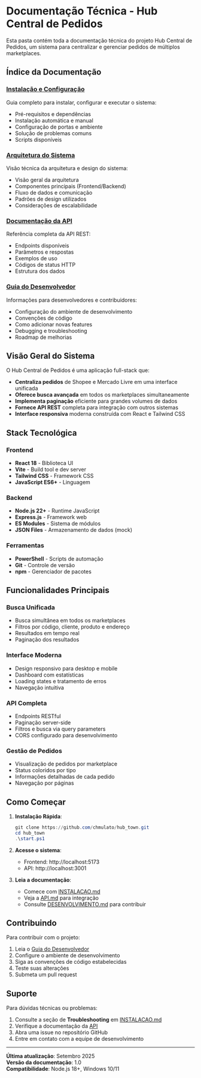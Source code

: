 # Documentação Técnica - Hub Central de Pedidos

Esta pasta contém toda a documentação técnica do projeto Hub Central de Pedidos, um sistema para centralizar e gerenciar pedidos de múltiplos marketplaces.

## Índice da Documentação

### [Instalação e Configuração](INSTALACAO.md)
Guia completo para instalar, configurar e executar o sistema:
- Pré-requisitos e dependências
- Instalação automática e manual
- Configuração de portas e ambiente
- Solução de problemas comuns
- Scripts disponíveis

### [Arquitetura do Sistema](ARQUITETURA.md)
Visão técnica da arquitetura e design do sistema:
- Visão geral da arquitetura
- Componentes principais (Frontend/Backend)
- Fluxo de dados e comunicação
- Padrões de design utilizados
- Considerações de escalabilidade

### [Documentação da API](API.md)
Referência completa da API REST:
- Endpoints disponíveis
- Parâmetros e respostas
- Exemplos de uso
- Códigos de status HTTP
- Estrutura dos dados

### [Guia do Desenvolvedor](DESENVOLVIMENTO.md)
Informações para desenvolvedores e contribuidores:
- Configuração do ambiente de desenvolvimento
- Convenções de código
- Como adicionar novas features
- Debugging e troubleshooting
- Roadmap de melhorias

## Visão Geral do Sistema

O Hub Central de Pedidos é uma aplicação full-stack que:

- **Centraliza pedidos** de Shopee e Mercado Livre em uma interface unificada
- **Oferece busca avançada** em todos os marketplaces simultaneamente
- **Implementa paginação** eficiente para grandes volumes de dados
- **Fornece API REST** completa para integração com outros sistemas
- **Interface responsiva** moderna construída com React e Tailwind CSS

## Stack Tecnológica

### Frontend
- **React 18** - Biblioteca UI
- **Vite** - Build tool e dev server
- **Tailwind CSS** - Framework CSS
- **JavaScript ES6+** - Linguagem

### Backend  
- **Node.js 22+** - Runtime JavaScript
- **Express.js** - Framework web
- **ES Modules** - Sistema de módulos
- **JSON Files** - Armazenamento de dados (mock)

### Ferramentas
- **PowerShell** - Scripts de automação
- **Git** - Controle de versão
- **npm** - Gerenciador de pacotes

## Funcionalidades Principais

### Busca Unificada
- Busca simultânea em todos os marketplaces
- Filtros por código, cliente, produto e endereço
- Resultados em tempo real
- Paginação dos resultados

### Interface Moderna
- Design responsivo para desktop e mobile
- Dashboard com estatísticas
- Loading states e tratamento de erros
- Navegação intuitiva

### API Completa
- Endpoints RESTful
- Paginação server-side
- Filtros e busca via query parameters
- CORS configurado para desenvolvimento

### Gestão de Pedidos
- Visualização de pedidos por marketplace
- Status coloridos por tipo
- Informações detalhadas de cada pedido
- Navegação por páginas

## Como Começar

1. **Instalação Rápida**:
   ```powershell
   git clone https://github.com/chmulato/hub_town.git
   cd hub_town
   .\start.ps1
   ```

2. **Acesse o sistema**:
   - Frontend: http://localhost:5173
   - API: http://localhost:3001

3. **Leia a documentação**:
   - Comece com [INSTALACAO.md](INSTALACAO.md)
   - Veja a [API.md](API.md) para integração
   - Consulte [DESENVOLVIMENTO.md](DESENVOLVIMENTO.md) para contribuir

## Contribuindo

Para contribuir com o projeto:

1. Leia o [Guia do Desenvolvedor](DESENVOLVIMENTO.md)
2. Configure o ambiente de desenvolvimento
3. Siga as convenções de código estabelecidas
4. Teste suas alterações
5. Submeta um pull request

## Suporte

Para dúvidas técnicas ou problemas:

1. Consulte a seção de **Troubleshooting** em [INSTALACAO.md](INSTALACAO.md)
2. Verifique a documentação da [API](API.md)
3. Abra uma issue no repositório GitHub
4. Entre em contato com a equipe de desenvolvimento

---

**Última atualização**: Setembro 2025  
**Versão da documentação**: 1.0  
**Compatibilidade**: Node.js 18+, Windows 10/11
